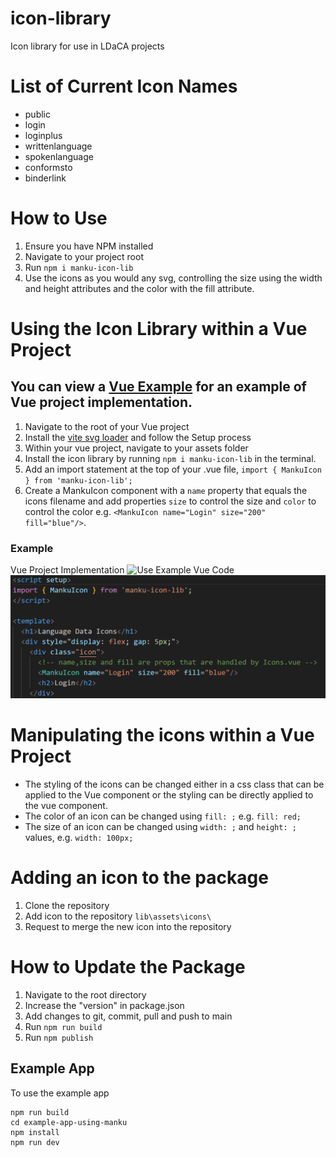 # icon-library
Icon library for use in LDaCA projects

# List of Current Icon Names
- public
- login
- loginplus
- writtenlanguage
- spokenlanguage
- conformsto
- binderlink

# How to Use
1. Ensure you have NPM installed
2. Navigate to your project root
3. Run `npm i manku-icon-lib`
4. Use the icons as you would any svg, controlling the size using the width and height attributes and the color with the fill attribute. 

# Using the Icon Library within a Vue Project
## You can view a [Vue Example](https://github.com/Language-Research-Technology/manku-icons/tree/main/Vue%20Example) for an example of Vue project implementation.
1. Navigate to the root of your Vue project
2. Install the [vite svg loader](https://www.npmjs.com/package/vite-svg-loader) and follow the Setup process
3. Within your vue project, navigate to your assets folder
4. Install the icon library by running `npm i manku-icon-lib` in the terminal. 
5. Add an import statement at the top of your .vue file, `import { MankuIcon } from 'manku-icon-lib';`
6. Create a MankuIcon component with a `name` property that equals the icons filename and add properties `size` to control the size and `color` to control the color e.g. `<MankuIcon name="Login" size="200" fill="blue"/>`. 

### Example
Vue Project Implementation
![Use Example](https://github.com/Language-Research-Technology/manku-icons/assets/70498548/c3b0f0a9-fbc2-43f6-ad6b-9a7c91a8a300)
Vue Code
![Example Implementation](image.png)


# Manipulating the icons within a Vue Project
- The styling of the icons can be changed either in a css class that can be applied to the Vue component or the styling can be directly applied to the vue component. 
- The color of an icon can be changed using `fill: ;` e.g. `fill: red;`
- The size of an icon can be changed using `width: ;` and `height: ;` values, e.g. `width: 100px;`

# Adding an icon to the package
1. Clone the repository
2. Add icon to the repository `lib\assets\icons\`
3. Request to merge the new icon into the repository

# How to Update the Package
1. Navigate to the root directory
2. Increase the "version" in package.json
3. Add changes to git, commit, pull and push to main
4. Run `npm run build`
5. Run `npm publish`


## Example App

To use the example app
```
npm run build
cd example-app-using-manku
npm install
npm run dev
```